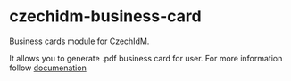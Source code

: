 # czechidm-business-card
Business cards module for CzechIdM.

It allows you to generate .pdf business card for user.
For more information follow [documenation](https://wiki.czechidm.com/devel/documentation/modules_bsc?s[]=%2Abusiness%2A)
